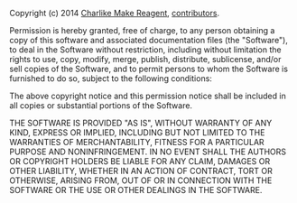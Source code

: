 Copyright (c) 2014 [Charlike Make Reagent][author-website], [contributors](https://github.com/datetime/current-week-number/graphs/contributors).  

Permission is hereby granted, free of charge, to any person
obtaining a copy of this software and associated documentation
files (the "Software"), to deal in the Software without
restriction, including without limitation the rights to use,
copy, modify, merge, publish, distribute, sublicense, and/or sell
copies of the Software, and to permit persons to whom the
Software is furnished to do so, subject to the following
conditions:

The above copyright notice and this permission notice shall be
included in all copies or substantial portions of the Software.

THE SOFTWARE IS PROVIDED "AS IS", WITHOUT WARRANTY OF ANY KIND,
EXPRESS OR IMPLIED, INCLUDING BUT NOT LIMITED TO THE WARRANTIES
OF MERCHANTABILITY, FITNESS FOR A PARTICULAR PURPOSE AND
NONINFRINGEMENT. IN NO EVENT SHALL THE AUTHORS OR COPYRIGHT
HOLDERS BE LIABLE FOR ANY CLAIM, DAMAGES OR OTHER LIABILITY,
WHETHER IN AN ACTION OF CONTRACT, TORT OR OTHERWISE, ARISING
FROM, OUT OF OR IN CONNECTION WITH THE SOFTWARE OR THE USE OR
OTHER DEALINGS IN THE SOFTWARE.


[npmjs-url]: http://npm.im/current-week-number
[npmjs-shields]: http://img.shields.io/npm/v/current-week-number.svg
[npmjs-install]: https://nodei.co/npm/current-week-number.svg?mini=true

[coveralls-url]: https://coveralls.io/r/datetime/current-week-number?branch=master
[coveralls-shields]: https://img.shields.io/coveralls/datetime/current-week-number.svg

[license-url]: https://github.com/datetime/current-week-number/blob/master/license.md
[license-img]: http://img.shields.io/badge/license-MIT-blue.svg

[travis-url]: https://travis-ci.org/datetime/current-week-number
[travis-img]: https://travis-ci.org/datetime/current-week-number.svg?branch=master

[depstat-url]: https://david-dm.org/datetime/current-week-number
[depstat-img]: https://david-dm.org/datetime/current-week-number.svg

[author-gittip-img]: http://img.shields.io/gittip/tunnckoCore.svg
[author-gittip]: https://www.gittip.com/tunnckoCore
[author-github]: https://github.com/tunnckoCore
[author-twitter]: https://twitter.com/tunnckoCore

[author-website]: http://www.whistle-bg.tk
[author-npmjs]: https://npmjs.org/~tunnckocore
